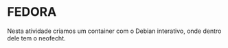 # FEDORA

Nesta atividade criamos um container com o Debian interativo, onde dentro dele tem o neofecht.
